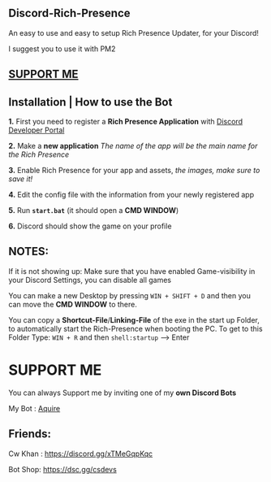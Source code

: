 ## Discord-Rich-Presence





An easy to use and easy to setup Rich Presence Updater, for your Discord! 

I suggest you to use it with PM2

## [**SUPPORT ME**](https://dsc.gg/aquirebot)

## Installation | How to use the Bot

 **1.** First you need to register a **Rich Presence Application** with [Discord Developer Portal](https://discord.com/developers)

 **2.** Make a **new application** *The name of the app will be the main name for the Rich Presence*
 
 **3.** Enable Rich Presence for your app and assets, *the images, make sure to save it!*
 
 **4.** Edit the config file with the information from your newly registered app

 **5.** Run **`start.bat`** (it should open a **CMD WINDOW**)

 **6.** Discord should show the game on your profile

## **NOTES:**



If it is not showing up: Make sure that you have enabled Game-visibility in your Discord Settings, you can disable all games


You can make a new Desktop by pressing `WIN + SHIFT + D` and then you can move the **CMD WINDOW** to there.

You can copy a **Shortcut-File**/**Linking-File** of the exe in the start up Folder, to automatically start the Rich-Presence when booting the PC. To get to this Folder Type: `WIN + R` and then `shell:startup`  --> Enter

# SUPPORT ME
You can always Support me by inviting one of my **own Discord Bots**


My Bot : [Aquire](https://dsc.gg/aquirebot)



## **Friends:**

Cw Khan : https://discord.gg/xTMeGqpKqc

Bot Shop: https://dsc.gg/csdevs
